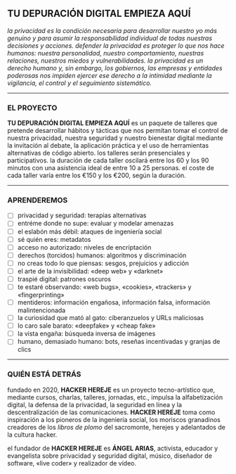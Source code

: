 ## TU DEPURACIÓN DIGITAL EMPIEZA AQUÍ

*la privacidad es la condición necesaria para desarrollar nuestro yo más genuino y para asumir la responsabilidad individual de todas nuestras decisiones y acciones. defender la privacidad es proteger lo que nos hace humanos: nuestra personalidad, nuestro comportamiento, nuestras relaciones, nuestros miedos y vulnerabilidades. la privacidad es un derecho humano y, sin embargo, los gobiernos, las empresas y entidades poderosas nos impiden ejercer ese derecho a la intimidad mediante la vigilancia, el control y el seguimiento sistemático.*

---

### EL PROYECTO

**TU DEPURACIÓN DIGITAL EMPIEZA AQUÍ** es un paquete de talleres que pretende desarrollar hábitos y tácticas que nos permitan tomar el control de nuestra privacidad, nuestra seguridad y nuestro bienestar digital mediante la invitación al debate, la aplicación práctica y el uso de herramientas alternativas de código abierto. los talleres serán presenciales y participativos. la duración de cada taller oscilará entre los 60 y los 90 minutos con una asistencia ideal de entre 10 a 25 personas. el coste de cada taller varía entre los €150 y los €200, según la duración.

---

### APRENDEREMOS

- [ ] privacidad y seguridad: terapias alternativas
- [ ] entréme donde no supe: evaluar y modelar amenazas
- [ ] el eslabón más débil: ataques de ingeniería social
- [ ] sé quién eres: metadatos
- [ ] acceso no autorizado: niveles de encriptación
- [ ] derechos (torcidos) humanos: algoritmos y discriminación
- [ ] no creas todo lo que piensas: sesgos, prejuicios y adicción
- [ ] el arte de la invisibilidad: «deep web» y «darknet»
- [ ] traspié digital: patrones oscuros
- [ ] te estaré observando: «web bugs», «cookies», «trackers» y «fingerprinting»
- [ ] mentideros: información engañosa, información falsa, información malintencionada
- [ ] la curiosidad que mató al gato: ciberanzuelos y URLs maliciosas
- [ ] lo caro sale barato: «deepfake» y «cheap fake»
- [ ] la vista engaña: búsqueda inversa de imágenes
- [ ] humano, demasiado humano: bots, reseñas incentivadas y granjas de clics

---

### QUIÉN ESTÁ DETRÁS

fundado en 2020, **HACKER HEREJE** es un proyecto tecno-artístico que, mediante cursos, charlas, talleres, jornadas, etc., impulsa la alfabetización digital, la defensa de la privacidad, la seguridad en línea y la descentralización de las comunicaciones. **HACKER HEREJE** toma como inspiración a los pioneros de la ingeniería social, los moriscos granadinos creadores de los *libros de plomo* del sacromonte, herejes y adelantados de la cultura hacker.

el fundador de **HACKER HEREJE** es **ÁNGEL ARIAS**, activista, educador y evangelista sobre privacidad y seguridad digital, músico, diseñador de software, «live coder» y realizador de vídeo.

